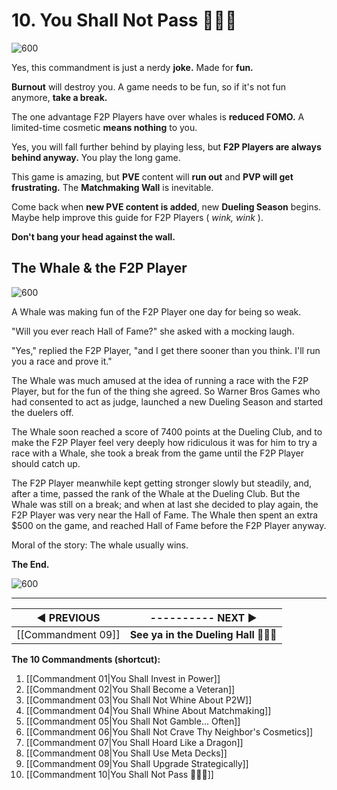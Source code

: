 # 10. You Shall Not Pass 🧙🏻‍♂️

![600](https://i.imgur.com/mG01rSJ.png)

Yes, this commandment is just a nerdy **joke.** Made for **fun.**

**Burnout** will destroy you. A game needs to be fun, so if it's not fun anymore, **take a break.**

The one advantage F2P Players have over whales is **reduced FOMO.** A limited-time cosmetic **means nothing** to you.

Yes, you will fall further behind by playing less, but **F2P Players are always behind anyway.** You play the long game.

This game is amazing, but **PVE** content will **run out** and **PVP will get frustrating.** The **Matchmaking Wall** is inevitable.

Come back when **new PVE content is added**, new **Dueling Season** begins. Maybe help improve this guide for F2P Players ( *wink, wink* ).

**Don't bang your head against the wall.**

## The Whale & the F2P Player

![600](https://i.imgur.com/hqZTq9e.jpg)

A Whale was making fun of the F2P Player one day for being so weak.

"Will you ever reach Hall of Fame?" she asked with a mocking laugh.

"Yes," replied the F2P Player, "and I get there sooner than you think. I'll run you a race and prove it."

The Whale was much amused at the idea of running a race with the F2P Player, but for the fun of the thing she agreed. So Warner Bros Games who had consented to act as judge, launched a new Dueling Season and started the duelers off.

The Whale soon reached a score of 7400 points at the Dueling Club, and to make the F2P Player feel very deeply how ridiculous it was for him to try a race with a Whale, she took a break from the game until the F2P Player should catch up.

The F2P Player meanwhile kept getting stronger slowly but steadily, and, after a time, passed the rank of the Whale at the Dueling Club. But the Whale was still on a break; and when at last she decided to play again, the F2P Player was very near the Hall of Fame. The Whale then spent an extra $500 on the game, and reached Hall of Fame before the F2P Player anyway.

Moral of the story: The whale usually wins.

**The End.**

![600](https://i.imgur.com/6SGhbU1.jpg)

---
| **◀ PREVIOUS**    | ---------- **NEXT ▶** |
| ------------- | ------------- |
| [[Commandment 09]] | **See ya in the Dueling Hall** 🧙🏻‍♂️ |

**The 10 Commandments (shortcut):** 

1. [[Commandment 01|You Shall Invest in Power]]
2. [[Commandment 02|You Shall Become a Veteran]]
3. [[Commandment 03|You Shall Not Whine About P2W]]
4. [[Commandment 04|You Shall Whine About Matchmaking]]
5. [[Commandment 05|You Shall Not Gamble... Often]]
6. [[Commandment 06|You Shall Not Crave Thy Neighbor's Cosmetics]]
7. [[Commandment 07|You Shall Hoard Like a Dragon]]
8. [[Commandment 08|You Shall Use Meta Decks]]
9. [[Commandment 09|You Shall Upgrade Strategically]]
10. [[Commandment 10|You Shall Not Pass 🧙🏻‍♂️]]